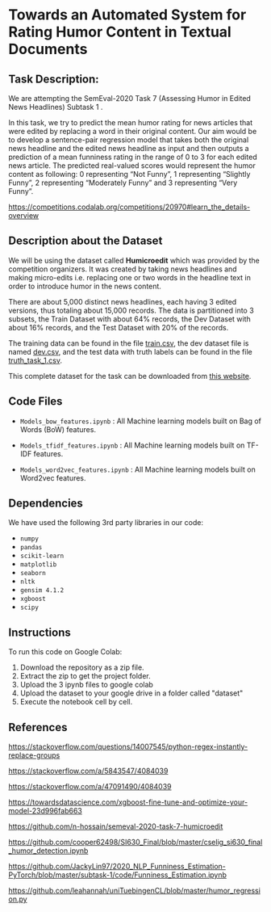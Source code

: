 # Towards an Automated System for Rating Humor Content in Textual Documents

## Task Description:

We are attempting the SemEval-2020 Task 7 (Assessing Humor in Edited News Headlines) Subtask 1 . 

In this task, we try to predict the mean humor rating for news articles that were edited by replacing a word in their original content. Our aim would be to develop a sentence-pair regression model that takes both the original news headline and the edited news headline as input and then outputs a prediction of a mean funniness rating in the range of 0 to 3 for each edited news article. The predicted real-valued scores would represent the humor content as following:
0 representing “Not Funny”, 1 representing “Slightly Funny”, 2 representing “Moderately Funny” and 3 representing “Very Funny”.

https://competitions.codalab.org/competitions/20970#learn_the_details-overview

## Description about the Dataset

We will be using the dataset called **Humicroedit** which was provided by the competition organizers. It was created by taking news headlines and making micro-edits i.e. replacing one or two words in the headline text in order to introduce humor in the news content. 

There are about 5,000 distinct news headlines, each having 3 edited versions, thus totaling about 15,000 records. The data is partitioned into 3 subsets, the Train Dataset with about 64% records, the Dev Dataset with about 16% records, and the Test Dataset with 20% of the records. 

The training data can be found in the file [train.csv](/data/train.csv), the dev dataset file is named [dev.csv](dev.csv), and the test data with truth labels can be found in the file [truth_task_1.csv](truth_task_1.csv).

This complete dataset for the task can be downloaded from [this website](https://cs.rochester.edu/u/nhossain/humicroedit.html). 

## Code Files

* `Models_bow_features.ipynb` : All Machine learning models built on Bag of Words (BoW) features.

* `Models_tfidf_features.ipynb` : All Machine learning models built on TF-IDF features.

* `Models_word2vec_features.ipynb` : All Machine learning models built on Word2vec features.



## Dependencies

We have used the following 3rd party libraries in our code:

* `numpy`
* `pandas`
* `scikit-learn`
* `matplotlib`
* `seaborn`
* `nltk`
* `gensim 4.1.2`
* `xgboost`
* `scipy`


## Instructions

To run this code on Google Colab:

1. Download the repository as a zip file.
2. Extract the zip to get the project folder.
3. Upload the 3 ipynb files to google colab
4. Upload the dataset to your google drive in a folder called "dataset"
5. Execute the notebook cell by cell.

## References

https://stackoverflow.com/questions/14007545/python-regex-instantly-replace-groups

https://stackoverflow.com/a/5843547/4084039

https://stackoverflow.com/a/47091490/4084039

https://towardsdatascience.com/xgboost-fine-tune-and-optimize-your-model-23d996fab663

https://github.com/n-hossain/semeval-2020-task-7-humicroedit

https://github.com/cooper62498/SI630_Final/blob/master/cselig_si630_final_humor_detection.ipynb

https://github.com/JackyLin97/2020_NLP_Funniness_Estimation-PyTorch/blob/master/subtask-1/code/Funniness_Estimation.ipynb

https://github.com/leahannah/uniTuebingenCL/blob/master/humor_regression.py

